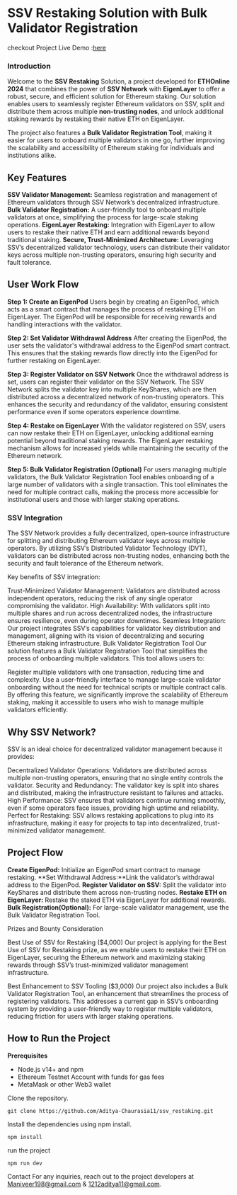 
# **SSV Restaking Solution with Bulk Validator Registration**

checkout Project Live Demo :[here]()

### ****Introduction****
Welcome to the **SSV Restaking** Solution, a project developed for **ETHOnline 2024** that combines the power of **SSV Network** with **EigenLayer** to offer a robust, secure, and efficient solution for Ethereum staking. Our solution enables users to seamlessly register Ethereum validators on SSV, split and distribute them across multiple **non-trusting nodes**, and unlock additional staking rewards by restaking their native ETH on EigenLayer.

The project also features a **Bulk Validator Registration Tool**, making it easier for users to onboard multiple validators in one go, further improving the scalability and accessibility of Ethereum staking for individuals and institutions alike.

## Key Features 
**SSV Validator Management:** Seamless registration and management of Ethereum validators through SSV Network’s decentralized infrastructure.
**Bulk Validator Registration:** A user-friendly tool to onboard multiple validators at once, simplifying the process for large-scale staking operations.
**EigenLayer Restaking:** Integration with EigenLayer to allow users to restake their native ETH and earn additional rewards beyond traditional staking.
**Secure, Trust-Minimized Architecture:** Leveraging SSV’s decentralized validator technology, users can distribute their validator keys across multiple non-trusting operators, ensuring high security and fault tolerance.

## User Work Flow
**Step 1: Create an EigenPod**
Users begin by creating an EigenPod, which acts as a smart contract that manages the process of restaking ETH on EigenLayer. The EigenPod will be responsible for receiving rewards and handling interactions with the validator.

**Step 2: Set Validator Withdrawal Address**
After creating the EigenPod, the user sets the validator's withdrawal address to the EigenPod smart contract. This ensures that the staking rewards flow directly into the EigenPod for further restaking on EigenLayer.

**Step 3: Register Validator on SSV Network**
Once the withdrawal address is set, users can register their validator on the SSV Network. The SSV Network splits the validator key into multiple KeyShares, which are then distributed across a decentralized network of non-trusting operators. This enhances the security and redundancy of the validator, ensuring consistent performance even if some operators experience downtime.

**Step 4: Restake on EigenLayer**
With the validator registered on SSV, users can now restake their ETH on EigenLayer, unlocking additional earning potential beyond traditional staking rewards. The EigenLayer restaking mechanism allows for increased yields while maintaining the security of the Ethereum network.

**Step 5: Bulk Validator Registration (Optional)**
For users managing multiple validators, the Bulk Validator Registration Tool enables onboarding of a large number of validators with a single transaction. This tool eliminates the need for multiple contract calls, making the process more accessible for institutional users and those with larger staking operations.

### SSV Integration
The SSV Network provides a fully decentralized, open-source infrastructure for splitting and distributing Ethereum validator keys across multiple operators. By utilizing SSV’s Distributed Validator Technology (DVT), validators can be distributed across non-trusting nodes, enhancing both the security and fault tolerance of the Ethereum network.

Key benefits of SSV integration:

Trust-Minimized Validator Management: Validators are distributed across independent operators, reducing the risk of any single operator compromising the validator.
High Availability: With validators split into multiple shares and run across decentralized nodes, the infrastructure ensures resilience, even during operator downtimes.
Seamless Integration: Our project integrates SSV’s capabilities for validator key distribution and management, aligning with its vision of decentralizing and securing Ethereum staking infrastructure.
Bulk Validator Registration Tool
Our solution features a Bulk Validator Registration Tool that simplifies the process of onboarding multiple validators. This tool allows users to:

Register multiple validators with one transaction, reducing time and complexity.
Use a user-friendly interface to manage large-scale validator onboarding without the need for technical scripts or multiple contract calls.
By offering this feature, we significantly improve the scalability of Ethereum staking, making it accessible to users who wish to manage multiple validators efficiently.

## Why SSV Network?
SSV is an ideal choice for decentralized validator management because it provides:

Decentralized Validator Operations: Validators are distributed across multiple non-trusting operators, ensuring that no single entity controls the validator.
Security and Redundancy: The validator key is split into shares and distributed, making the infrastructure resistant to failures and attacks.
High Performance: SSV ensures that validators continue running smoothly, even if some operators face issues, providing high uptime and reliability.
Perfect for Restaking: SSV allows restaking applications to plug into its infrastructure, making it easy for projects to tap into decentralized, trust-minimized validator management.

## Project Flow
**Create EigenPod:** Initialize an EigenPod smart contract to manage restaking.
**Set Withdrawal Address:**Link the validator’s withdrawal address to the EigenPod.
**Register Validator on SSV:** Split the validator into KeyShares and distribute them across non-trusting nodes.
**Restake ETH on EigenLayer:** Restake the staked ETH via EigenLayer for additional rewards.
**Bulk Registration(Optional):** For large-scale validator management, use the Bulk Validator Registration Tool.

Prizes and Bounty Consideration

Best Use of SSV for Restaking ($4,000)
Our project is applying for the Best Use of SSV for Restaking prize, as we enable users to restake their ETH on EigenLayer, securing the Ethereum network and maximizing staking rewards through SSV’s trust-minimized validator management infrastructure.

Best Enhancement to SSV Tooling ($3,000)
Our project also includes a Bulk Validator Registration Tool, an enhancement that streamlines the process of registering validators. This addresses a current gap in SSV’s onboarding system by providing a user-friendly way to register multiple validators, reducing friction for users with larger staking operations.

## How to Run the Project
**Prerequisites**
* Node.js v14+ and npm
* Ethereum Testnet Account with funds for gas fees
* MetaMask or other Web3 wallet

Clone the repository.
``` 
git clone https://github.com/Aditya-Chaurasia11/ssv_restaking.git
```
Install the dependencies using npm install.
``` 
npm install
```
run the project 
```
npm run dev
```

Contact
For any inquiries, reach out to the project developers at [Maniveer198@gmail.com](mailto:Maniveer198@gmail.com) & [1212aditya11@gmail.com](mailto:1212aditya11@gmail.com).
